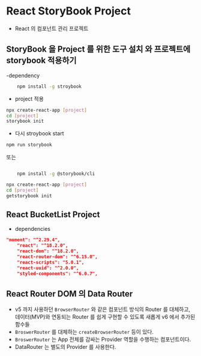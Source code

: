# React StoryBook Project

- React 의 컴포넌트 관리 프로젝트

## StoryBook 을 Project 를 위한 도구 설치 와 프로젝트에 storybook 적용하기

-dependency

```bash
    npm install -g stroybook
```

- project 적용

```bash
npx create-react-app [project]
cd [project]
storybook init

```

- 다시 stroybook start

```bash
npm run storybook
```

또는

```bash

    npm install -g @storybook/cli
```

```bash
npx create-react-app [project]
cd [project]
getstorybook init
```

## React BucketList Project

- dependencies

```json
"moment": "^2.29.4",
    "react": "^18.2.0",
    "react-dom": "^18.2.0",
    "react-router-dom": "^6.15.0",
    "react-scripts": "5.0.1",
    "react-uuid": "^2.0.0",
    "styled-components": "^6.0.7",
```

## React Router DOM 의 Data Router

- v5 까지 사용하던 `BrowserRouter` 와 같은 컴포넌트 방식의 Router 를 대체하고, 데이터(MVP)와 연동되는 Router 를 쉽게 구현할 수 있도록 새롭게 v6 에서 추가된 함수들
- `BroswerRouter` 를 대체하는 `createBrowserRouter` 등이 있다.
- `BroswerRouter` 는 App 전체를 감싸는 Provider 역할을 수행하는 컴포넌트이다.
- DataRouter 는 별도의 Provider 를 사용한다.
